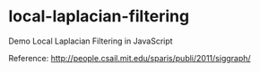 # local-laplacian-filtering

Demo Local Laplacian Filtering in JavaScript 

Reference:
http://people.csail.mit.edu/sparis/publi/2011/siggraph/
